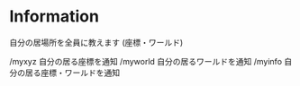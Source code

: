 # Information

自分の居場所を全員に教えます
(座標・ワールド)

/myxyz 自分の居る座標を通知
/myworld 自分の居るワールドを通知
/myinfo 自分の居る座標・ワールドを通知
